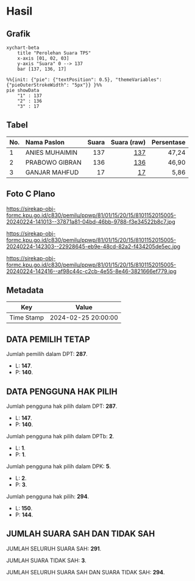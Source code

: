# Hasil

## Grafik

```mermaid
xychart-beta
    title "Perolehan Suara TPS"
    x-axis [01, 02, 03]
    y-axis "Suara" 0 --> 137
    bar [137, 136, 17]
```

```mermaid
%%{init: {"pie": {"textPosition": 0.5}, "themeVariables": {"pieOuterStrokeWidth": "5px"}} }%%
pie showData
    "1" : 137
    "2" : 136
    "3" : 17
```

## Tabel

| No. | Nama Paslon    | Suara | Suara (raw) | Persentase |
|:--- |:-------------- | -----:| -----------:| ----------:|
| 1   | ANIES MUHAIMIN | 137   | [137][p-1]  | 47,24      |
| 2   | PRABOWO GIBRAN | 136   | [136][p-2]  | 46,90      |
| 3   | GANJAR MAHFUD  | 17    | [17][p-3]   | 5,86       |


[p-1]: https://github.com/gigit-pemilu/pemilu-2024-81-maluku/blob/main/pilpres/hitung-suara/sub/81-maluku/sub/01-maluku-tengah/sub/15-leihitu/sub/2015-mamala/sub/005-tps/sub/paslon-1.txt
[p-2]: https://github.com/gigit-pemilu/pemilu-2024-81-maluku/blob/main/pilpres/hitung-suara/sub/81-maluku/sub/01-maluku-tengah/sub/15-leihitu/sub/2015-mamala/sub/005-tps/sub/paslon-2.txt
[p-3]: https://github.com/gigit-pemilu/pemilu-2024-81-maluku/blob/main/pilpres/hitung-suara/sub/81-maluku/sub/01-maluku-tengah/sub/15-leihitu/sub/2015-mamala/sub/005-tps/sub/paslon-3.txt

## Foto C Plano

https://sirekap-obj-formc.kpu.go.id/c830/pemilu/ppwp/81/01/15/20/15/8101152015005-20240224-141013--37871a81-04bd-46bb-9788-f3e34522b8c7.jpg

https://sirekap-obj-formc.kpu.go.id/c830/pemilu/ppwp/81/01/15/20/15/8101152015005-20240224-142303--22928645-eb9e-48cd-82a2-f434205de5ec.jpg

https://sirekap-obj-formc.kpu.go.id/c830/pemilu/ppwp/81/01/15/20/15/8101152015005-20240224-142416--af98c44c-c2cb-4e55-8e46-3821666ef779.jpg


## Metadata

| Key        | Value               |
| ---------- | ------------------- |
| Time Stamp | 2024-02-25 20:00:00 |


## DATA PEMILIH TETAP

Jumlah pemilih dalam DPT: **287**.
 * L: **147**.
 * P: **140**.

## DATA PENGGUNA HAK PILIH

Jumlah pengguna hak pilih dalam DPT: **287**.
 * L: **147**.
 * P: **140**.

Jumlah pengguna hak pilih dalam DPTb: **2**.
 * L: **1**.
 * P: **1**.

Jumlah pengguna hak pilih dalam DPK: **5**.
 * L: **2**.
 * P: **3**.

Jumlah pengguna hak pilih: **294**.
 * L: **150**.
 * P: **144**.

## JUMLAH SUARA SAH DAN TIDAK SAH

JUMLAH SELURUH SUARA SAH: **291**.

JUMLAH SUARA TIDAK SAH: **3**.

JUMLAH SELURUH SUARA SAH DAN SUARA TIDAK SAH: **294**.



